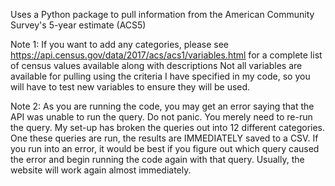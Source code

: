 Uses a Python package to pull information from the American Community Survey's 5-year estimate (ACS5)

Note 1: If you want to add any categories, please see https://api.census.gov/data/2017/acs/acs1/variables.html for a complete list of census values available along with descriptions
Not all variables are available for pulling using the criteria I have specified in my code, so you will have to test new variables to ensure they will be used.

Note 2: As you are running the code, you may get an error saying that the API was unable to run the query. Do not panic. You merely need to re-run the query.
My set-up has broken the queries out into 12 different categories. One these queries are run, the results are IMMEDIATELY saved to a CSV. 
If you run into an error, it would be best if you figure out which query caused the error and begin running the code again with that query. Usually, the website will work again almost immediately.
